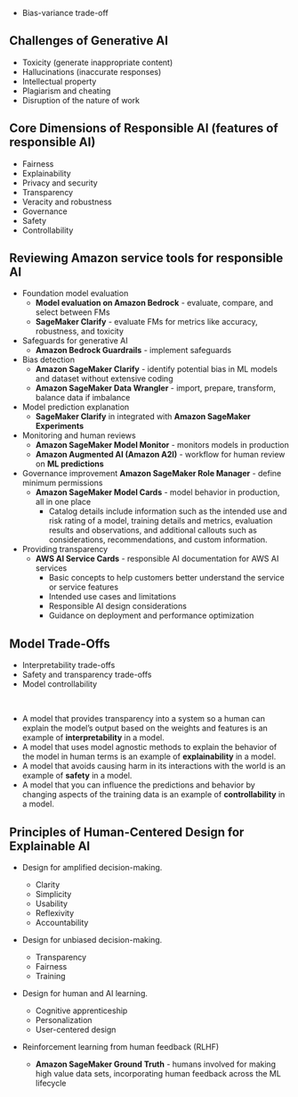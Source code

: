 - Bias-variance trade-off

## Challenges of Generative AI
- Toxicity (generate inappropriate content)
- Hallucinations (inaccurate responses)
- Intellectual property
- Plagiarism and cheating
- Disruption of the nature of work

## Core Dimensions of Responsible AI (features of responsible AI)
- Fairness
- Explainability
- Privacy and security
- Transparency  
- Veracity and robustness  
- Governance  
- Safety  
- Controllability  

## Reviewing Amazon service tools for responsible AI
- Foundation model evaluation
	- **Model evaluation on Amazon Bedrock** - evaluate, compare, and select between FMs  
	- **SageMaker Clarify** - evaluate FMs for metrics like accuracy, robustness, and toxicity  
- Safeguards for generative AI
	- **Amazon Bedrock Guardrails** - implement safeguards  
- Bias detection
	- **Amazon SageMaker Clarify** - identify potential bias in ML models and dataset without extensive coding  
	- **Amazon SageMaker Data Wrangler** - import, prepare, transform, balance data if imbalance  
- Model prediction explanation
	- **SageMaker Clarify** in integrated with **Amazon SageMaker Experiments**  
- Monitoring and human reviews
	- **Amazon SageMaker Model Monitor** - monitors models in production  
	- **Amazon Augmented AI (Amazon A2I)** - workflow for human review on **ML predictions**
- Governance improvement
**Amazon SageMaker Role Manager** - define minimum permissions  
	- **Amazon SageMaker Model Cards** - model behavior in production, all in one place
		- Catalog details include information such as the intended use and risk rating of a model, training details and metrics, evaluation results and observations, and additional callouts such as considerations, recommendations, and custom information. 
- Providing transparency
	- **AWS AI Service Cards** - responsible AI documentation for AWS AI services
	  - Basic concepts to help customers better understand the service or service features
	  - Intended use cases and limitations
	  - Responsible AI design considerations
	  - Guidance on deployment and performance optimization

## Model Trade-Offs
- Interpretability trade-offs
- Safety and transparency trade-offs
- Model controllability
<br>

- A model that provides transparency into a system so a human can explain the model’s output based on the weights and features is an example of **interpretability** in a model.
- A model that uses model agnostic methods to explain the behavior of the model in human terms is an example of **explainability** in a model.
- A model that avoids causing harm in its interactions with the world is an example of **safety** in a model.
- A model that you can influence the predictions and behavior by changing aspects of the training data is an example of **controllability** in a model.

## Principles of Human-Centered Design for Explainable AI
- Design for amplified decision-making.
	- Clarity
	- Simplicity
	- Usability
	- Reflexivity
	- Accountability
- Design for unbiased decision-making.
	- Transparency
	- Fairness
	- Training
- Design for human and AI learning.
	- Cognitive apprenticeship
	- Personalization
	- User-centered design

- Reinforcement learning from human feedback (RLHF)
	- **Amazon SageMaker Ground Truth** - humans involved for making high value data sets, incorporating human feedback across the ML lifecycle

